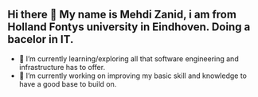 ## Hi there 👋 My name is Mehdi Zanid, i am from Holland Fontys university in Eindhoven. Doing a bacelor in IT.

- 🌱 I’m currently learning/exploring all that software engineering and infrastructure has to offer. 
- 🔭 I’m currently working on improving my basic skill and knowledge to have a good base to build on.

<!--
**MehdiZanid/MehdiZanid** is a ✨ _special_ ✨ repository because its `README.md` (this file) appears on your GitHub profile.

Here are some ideas to get you started:

- 🔭 I’m currently working on ...
- 🌱 I’m currently learning ...
- 👯 I’m looking to collaborate on ...
- 🤔 I’m looking for help with ...
- 💬 Ask me about ...
- 📫 How to reach me: ...
- 😄 Pronouns: ...
- ⚡ Fun fact: ...
-->
